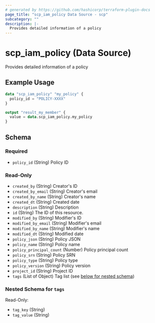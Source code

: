 ```yaml
---
# generated by https://github.com/hashicorp/terraform-plugin-docs
page_title: "scp_iam_policy Data Source - scp"
subcategory: ""
description: |-
  Provides detailed information of a policy
---
```


# scp_iam_policy (Data Source)

Provides detailed information of a policy

## Example Usage

```terraform
data "scp_iam_policy" "my_policy" {
  policy_id = "POLICY-XXXX"
}

output "result_my_member" {
  value = data.scp_iam_policy.my_policy
}
```

<!-- schema generated by tfplugindocs -->
## Schema

### Required

- `policy_id` (String) Policy ID

### Read-Only

- `created_by` (String) Creator's ID
- `created_by_email` (String) Creator's email
- `created_by_name` (String) Creator's name
- `created_dt` (String) Created date
- `description` (String) Description
- `id` (String) The ID of this resource.
- `modified_by` (String) Modifier's ID
- `modified_by_email` (String) Modifier's email
- `modified_by_name` (String) Modifier's name
- `modified_dt` (String) Modified date
- `policy_json` (String) Policy JSON
- `policy_name` (String) Policy name
- `policy_principal_count` (Number) Policy principal count
- `policy_srn` (String) Policy SRN
- `policy_type` (String) Policy type
- `policy_version` (String) Policy version
- `project_id` (String) Project ID
- `tags` (List of Object) Tag list (see [below for nested schema](#nestedatt--tags))

<a id="nestedatt--tags"></a>
### Nested Schema for `tags`

Read-Only:

- `tag_key` (String)
- `tag_value` (String)



